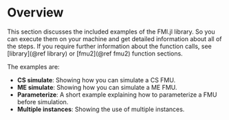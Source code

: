 # Overview

This section discusses the included examples of the FMI.jl library. So you can execute them on your machine and get detailed information about all of the steps. If you require further information about the function calls, see [library](@ref library) or [fmu2](@ref fmu2) function sections.

The examples are:

- __CS simulate__: Showing how you can simulate a CS FMU.
- __ME simulate__: Showing how you can simulate a ME FMU.
- __Parameterize__: A short example explaining how to parameterize a FMU before simulation.
- __Multiple instances__: Showing the use of multiple instances.

